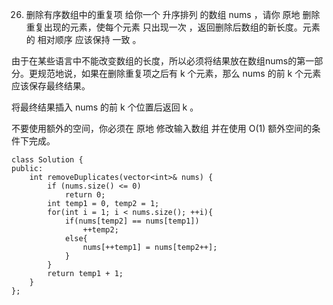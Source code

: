 26. 删除有序数组中的重复项
给你一个 升序排列 的数组 nums ，请你 原地 删除重复出现的元素，使每个元素 只出现一次 ，返回删除后数组的新长度。元素的 相对顺序 应该保持 一致 。

由于在某些语言中不能改变数组的长度，所以必须将结果放在数组nums的第一部分。更规范地说，如果在删除重复项之后有 k 个元素，那么 nums 的前 k 个元素应该保存最终结果。

将最终结果插入 nums 的前 k 个位置后返回 k 。

不要使用额外的空间，你必须在 原地 修改输入数组 并在使用 O(1) 额外空间的条件下完成。  

	class Solution {
	public:
	    int removeDuplicates(vector<int>& nums) {
	        if (nums.size() <= 0)
	            return 0;
	        int temp1 = 0, temp2 = 1;
	        for(int i = 1; i < nums.size(); ++i){
	            if(nums[temp2] == nums[temp1])
	                ++temp2;
	            else{
	                nums[++temp1] = nums[temp2++];
	            }
	        }
	        return temp1 + 1;
	    }
	};